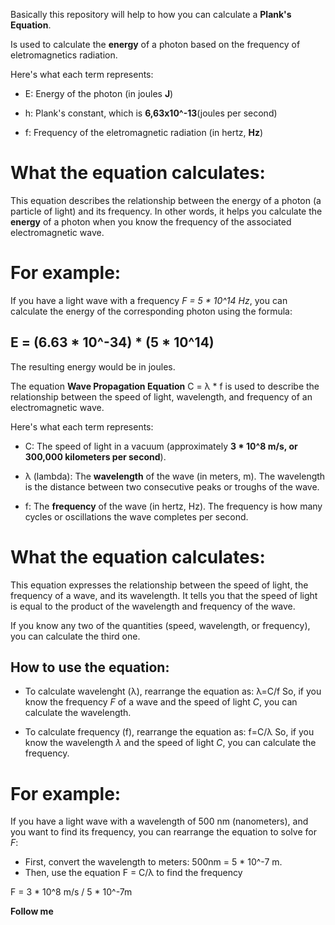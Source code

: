 Basically this repository will help to how you can calculate a **Plank's Equation**.

Is used to calculate the **energy** of a photon based on the frequency of eletromagnetics radiation.

Here's what each term represents:

- E: Energy of the photon (in joules **J**)

- h: Plank's constant, which is **6,63x10^-13**(joules per second)

- f: Frequency of the eletromagnetic radiation (in hertz, **Hz**)

# What the equation calculates:

This equation describes the relationship between the energy of a photon (a particle of light) and its frequency. In other words, it helps you calculate the **energy** of a photon when you know the frequency of the associated electromagnetic wave.

# For example:

If you have a light wave with a frequency *F = 5 * 10^14 Hz*, you can calculate the energy of the corresponding photon using the formula:

## E = (6.63 * 10^-34) * (5 * 10^14)

The resulting energy would be in joules.


<!--  -->


The equation **Wave Propagation Equation** C = λ * f is used to describe the relationship between the speed of light, wavelength, and frequency of an electromagnetic wave.

Here's what each term represents:

- C: The speed of light in a vacuum (approximately **3 * 10^8 m/s, or 300,000 kilometers per second**).

- λ (lambda): The **wavelength** of the wave (in meters, m). The wavelength is the distance between two consecutive peaks or troughs of the wave.

- f: The **frequency** of the wave (in hertz, Hz). The frequency is how many cycles or oscillations the wave completes per second.

# What the equation calculates:

This equation expresses the relationship between the speed of light, the frequency of a wave, and its wavelength. It tells you that the speed of light is equal to the product of the wavelength and frequency of the wave.

If you know any two of the quantities (speed, wavelength, or frequency), you can calculate the third one.

## How to use the equation:

- To calculate wavelenght (λ), rearrange the equation as: λ=C/f
So, if you know the frequency *F* of a wave and the speed of light *C*, you can calculate the wavelength.

- To calculate frequency (f), rearrange the equation as: f=C/λ
So, if you know the wavelength *λ* and the speed of light *C*, you can calculate the frequency.

# For example:

If you have a light wave with a wavelength of 500 nm (nanometers), and you want to find its frequency, you can rearrange the equation to solve for *F*:

- First, convert the wavelength to meters: 500nm = 5 * 10^-7 m.
- Then, use the equation F = C/λ to find the frequency

F = 3 * 10^8 m/s / 5 * 10^-7m 



**Follow me**


